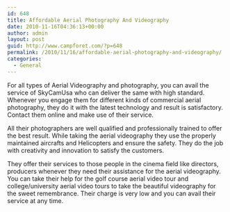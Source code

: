 ```yaml
---
id: 648
title: Affordable Aerial Photography And Videography
date: 2010-11-16T04:36:13+00:00
author: admin
layout: post
guid: http://www.campforet.com/?p=648
permalink: /2010/11/16/affordable-aerial-photography-and-videography/
categories:
  - General
---
```

For all types of Aerial Videography and photography, you can avail the service of SkyCamUsa who can deliver the same with high standard. Whenever you engage them for different kinds of commercial aerial photography, they do it with the latest technology and result is satisfactory. Contact them online and make use of their service.

All their photographers are well qualified and professionally trained to offer the best result. While taking the aerial videography they use the properly maintained aircrafts and Helicopters and ensure the safety. They do the job with creativity and innovation to satisfy the customers.

They offer their services to those people in the cinema field like directors, producers whenever they need their assistance for the aerial videography. You can take their help for the golf course aerial video tour and college/university aerial video tours to take the beautiful videography for the sweet remembrance. Their charge is very low and you can avail their service at any time.